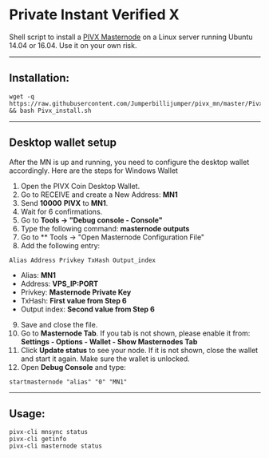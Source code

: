 # Private Instant Verified X
Shell script to install a [PIVX Masternode](http://pivx.org/) on a Linux server running Ubuntu 14.04 or 16.04. Use it on your own risk.

***
## Installation:
```
wget -q https://raw.githubusercontent.com/Jumperbillijumper/pivx_mn/master/Pivx_install.sh && bash Pivx_install.sh

```
***

## Desktop wallet setup

After the MN is up and running, you need to configure the desktop wallet accordingly. Here are the steps for Windows Wallet
1. Open the PIVX Coin Desktop Wallet.
2. Go to RECEIVE and create a New Address: **MN1**
3. Send **10000** **PIVX** to **MN1**.
4. Wait for 6 confirmations.
5. Go to **Tools -> "Debug console - Console"**
6. Type the following command: **masternode outputs**
7. Go to  ** Tools -> "Open Masternode Configuration File"
8. Add the following entry:
```
Alias Address Privkey TxHash Output_index
```
* Alias: **MN1**
* Address: **VPS_IP:PORT**
* Privkey: **Masternode Private Key**
* TxHash: **First value from Step 6**
* Output index:  **Second value from Step 6**
9. Save and close the file.
10. Go to **Masternode Tab**. If you tab is not shown, please enable it from: **Settings - Options - Wallet - Show Masternodes Tab**
11. Click **Update status** to see your node. If it is not shown, close the wallet and start it again. Make sure the wallet is unlocked.
12. Open **Debug Console** and type:
```
startmasternode "alias" "0" "MN1"
```
***

## Usage:
```
pivx-cli mnsync status
pivx-cli getinfo
pivx-cli masternode status
```
